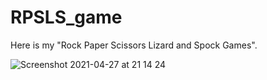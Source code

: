 # RPSLS_game

Here is my "Rock Paper Scissors Lizard and Spock Games".

![Screenshot 2021-04-27 at 21 14 24](https://user-images.githubusercontent.com/82021741/116299108-910a2f80-a79d-11eb-9570-89b2762d36e3.png)

